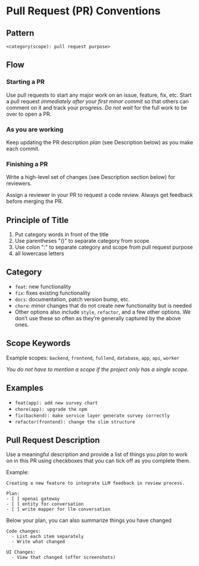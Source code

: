 # Pull Request (PR) Conventions

## Pattern

`<category(scope): pull request purpose>`

## Flow

### Starting a PR

Use pull requests to start any major work on an issue, feature, fix, etc. Start a pull request *immediately after your first minor commit* so that others can comment on it and track your progress. *Do not wait* for the full work to be over to open a PR.

### As you are working

Keep updating the PR description *plan* (see Description below) as you make each commit.

### Finishing a PR

Write a high-level set of changes (see Description section below) for reviewers.

Assign a reviewer in your PR to request a code review. Always get feedback before merging the PR.

## Principle of Title

 1. Put category words in front of the title
 2. Use parentheses "()" to separate category from scope
 3. Use colon ":" to separate category and scope from pull request purpose
 4. all lowercase letters

## Category

- `feat`: new functionality
- `fix`: fixes existing functionality
- `docs`: documentation, patch version bump, etc.
- `chore`: minor changes that do not create new functionality but is needed
- Other options also include `style`, `refactor`, and a few other options. We don’t use these so often as they’re generally captured by the above ones.

## Scope Keywords

Example scopes: `backend`, `frontend`, `fullend`, `database`, `app`, `api`, `worker`

*You do not have to mention a scope if the project only has a single scope.*

## Examples

- `feat(app): add new survey chart`
- `chore(app): upgrade the npm`
- `fix(backend): make service layer generate survey correctly`
- `refactor(frontend): change the slim structure`

## Pull Request Description

Use a meaningful description and provide a list of things you *plan* to work on in this PR using checkboxes that you can tick off as you complete them.

Example:

```text
Creating a new feature to integrate LLM feedback in review process.

Plan:
- [ ] openai gateway
- [ ] entity for conversation
- [ ] write mapper for llm conversation
```

Below your plan, you can also summarize things you have changed

```text
Code changes:
  - List each item separately
  - Write what changed

UI Changes:
  - View that changed (offer screenshots)
```
